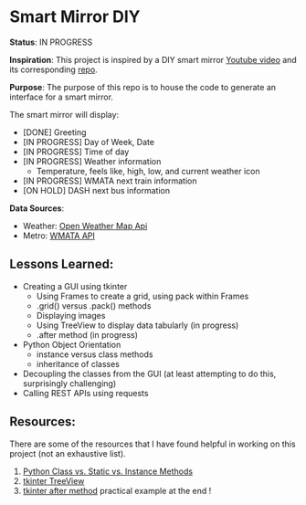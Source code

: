 # Smart Mirror DIY

**Status**: IN PROGRESS

**Inspiration**: This project is inspired by a DIY smart mirror [Youtube video](https://www.youtube.com/watch?v=fkVBAcvbrjU&list=WL&index=10&t=2s) and its corresponding [repo](https://github.com/HackerShackOfficial/Smart-Mirror).

**Purpose**: The purpose of this repo is to house the code to generate an interface for a smart mirror.

The smart mirror will display:
- [DONE] Greeting
- [IN PROGRESS] Day of Week, Date
- [IN PROGRESS] Time of day
- [IN PROGRESS] Weather information
  - Temperature, feels like, high, low, and current weather icon
- [IN PROGRESS] WMATA next train information
- [ON HOLD] DASH next bus information

**Data Sources**:
- Weather: [Open Weather Map Api](https://openweathermap.org/api)
- Metro: [WMATA API](https://developer.wmata.com/)

## Lessons Learned:
- Creating a GUI using tkinter
  - Using Frames to create a grid, using pack within Frames
  - .grid() versus .pack() methods
  - Displaying images
  - Using TreeView to display data tabularly (in progress)
  - .after method (in progress)
- Python Object Orientation
  - instance versus class methods
  - inheritance of classes
- Decoupling the classes from the GUI (at least attempting to do this, surprisingly challenging)
- Calling REST APIs using requests


## Resources:
There are some of the resources that I have found helpful in working on this project (not an exhaustive list).
1. [Python Class vs. Static vs. Instance Methods](https://pynative.com/python-class-method-vs-static-method-vs-instance-method/)
2. [tkinter TreeView](https://www.pythontutorial.net/tkinter/tkinter-treeview/)
3. [tkinter after method](https://stackoverflow.com/questions/44085554/how-to-use-the-after-method-to-make-a-callback-run-periodically) practical example at the end !
